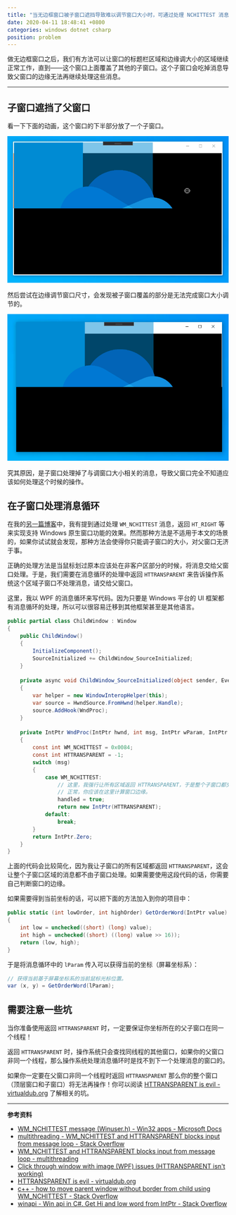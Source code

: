 ```yaml
---
title: "当无边框窗口被子窗口遮挡导致难以调节窗口大小时，可通过处理 NCHITTEST 消息重新支持调节窗口大小"
date: 2020-04-11 18:48:41 +0800
categories: windows dotnet csharp
position: problem
---
```


做无边框窗口之后，我们有方法可以让窗口的标题栏区域和边缘调大小的区域继续正常工作，直到——这个窗口上面覆盖了其他的子窗口。这个子窗口会吃掉消息导致父窗口的边缘无法再继续处理这些消息。

---

<div id="toc"></div>

## 子窗口遮挡了父窗口

看一下下面的动画，这个窗口的下半部分放了一个子窗口。

![被子窗口遮挡了边缘的父窗口](/static/posts/2020-04-11-two-windows.gif)

然后尝试在边缘调节窗口尺寸，会发现被子窗口覆盖的部分是无法完成窗口大小调节的。

![子窗口区域无法调节窗口大小](/static/posts/2020-04-11-resize-with-child-windows.gif)

究其原因，是子窗口处理掉了与调窗口大小相关的消息，导致父窗口完全不知道应该如何处理这个时候的操作。

## 在子窗口处理消息循环

在我的[另一篇博客](/post/handle-nchittest-message-to-support-resize)中，我有提到通过处理 `WM_NCHITTEST` 消息，返回 `HT_RIGHT` 等来实现支持 Windows 原生窗口功能的效果。然而那种方法是不适用于本文的场景的，如果你试试就会发现，那种方法会使得你只能调子窗口的大小，对父窗口无济于事。

正确的处理方法是当鼠标划过原本应该处在非客户区部分的时候，将消息交给父窗口处理。于是，我们需要在消息循环的处理中返回 `HTTRANSPARENT` 来告诉操作系统这个区域子窗口不处理消息，请交给父窗口。

这里，我以 WPF 的消息循环来写代码。因为只要是 Windows 平台的 UI 框架都有消息循环的处理，所以可以很容易迁移到其他框架甚至是其他语言。

```csharp
public partial class ChildWindow : Window
{
    public ChildWindow()
    {
        InitializeComponent();
        SourceInitialized += ChildWindow_SourceInitialized;
    }

    private async void ChildWindow_SourceInitialized(object sender, EventArgs e)
    {
        var helper = new WindowInteropHelper(this);
        var source = HwndSource.FromHwnd(helper.Handle);
        source.AddHook(WndProc);
    }

    private IntPtr WndProc(IntPtr hwnd, int msg, IntPtr wParam, IntPtr lParam, ref bool handled)
    {
        const int WM_NCHITTEST = 0x0084;
        const int HTTRANSPARENT = -1;
        switch (msg)
        {
            case WM_NCHITTEST:
                // 这里，我强行让所有区域返回 HTTRANSPARENT，于是整个子窗口都交给父窗口处理消息。
                // 正常，你应该在这里计算窗口边缘。
                handled = true;
                return new IntPtr(HTTRANSPARENT);
            default:
                break;
        }
        return IntPtr.Zero;
    }
}
```

上面的代码会比较简化，因为我让子窗口的所有区域都返回 `HTTRANSPARENT`，这会让整个子窗口区域的消息都不由子窗口处理。如果需要使用这段代码的话，你需要自己判断窗口的边缘。

如果需要得到当前坐标的话，可以把下面的方法加入到你的项目中：

```csharp
public static (int lowOrder, int highOrder) GetOrderWord(IntPtr value)
{
    int low = unchecked((short) (long) value);
    int high = unchecked((short) ((long) value >> 16));
    return (low, high);
}
```

于是将消息循环中的 `lParam` 传入可以获得当前的坐标（屏幕坐标系）：

```csharp
// 获得当前基于屏幕坐标系的当前鼠标光标位置。
var (x, y) = GetOrderWord(lParam);
```

## 需要注意一些坑

当你准备使用返回 `HTTRANSPARENT` 时，一定要保证你坐标所在的父子窗口在同一个线程！

返回 `HTTRANSPARENT` 时，操作系统只会查找同线程的其他窗口，如果你的父窗口非同一个线程，那么操作系统处理消息循环时是找不到下一个处理消息的窗口的。

如果你一定要在父窗口非同一个线程时返回 `HTTRANSPARENT` 那么你的整个窗口（顶层窗口和子窗口）将无法再操作！你可以阅读 [HTTRANSPARENT is evil - virtualdub.org](http://virtualdub.org/blog/pivot/entry.php?id=147) 了解相关的坑。

---

**参考资料**

- [WM_NCHITTEST message (Winuser.h) - Win32 apps - Microsoft Docs](https://docs.microsoft.com/en-us/windows/win32/inputdev/wm-nchittest?source=docs)
- [multithreading - WM_NCHITTEST and HTTRANSPARENT blocks input from message loop - Stack Overflow](https://stackoverflow.com/questions/33628963/wm-nchittest-and-httransparent-blocks-input-from-message-loop)
- [WM_NCHITTEST and HTTRANSPARENT blocks input from message loop - multithreading](https://php.developreference.com/article/17428986/WM_NCHITTEST+and+HTTRANSPARENT+blocks+input+from+message+loop)
- [Click through window with image (WPF) issues (HTTRANSPARENT isn't working)](https://social.msdn.microsoft.com/Forums/Windowsdesktop/en-US/a5e3cbbb-fd07-4343-9b60-6903cdfeca76/click-through-window-with-image-wpf-issues-httransparent-isnt-working?forum=csharplanguage)
- [HTTRANSPARENT is evil - virtualdub.org](http://virtualdub.org/blog/pivot/entry.php?id=147)
- [c++ - how to move parent window without border from child using WM_NCHITTEST - Stack Overflow](https://stackoverflow.com/questions/8969852/how-to-move-parent-window-without-border-from-child-using-wm-nchittest)
- [winapi - Win api in C#. Get Hi and low word from IntPtr - Stack Overflow](https://stackoverflow.com/a/7913393/6233938)
